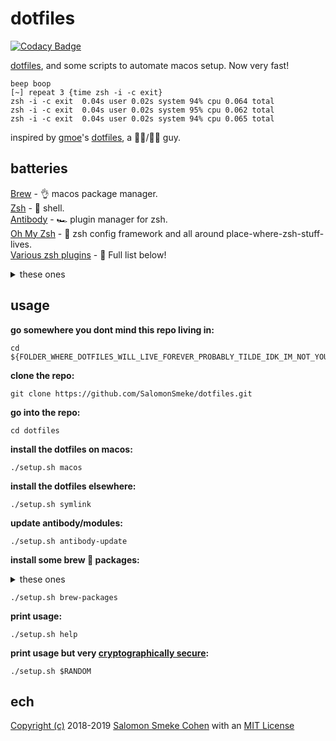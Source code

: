 # dotfiles

[![Codacy Badge](https://api.codacy.com/project/badge/Grade/f0ffa83475c64736a9c9eb7ab420233e)](https://www.codacy.com/app/ssmeke/dotfiles?utm_source=github.com&amp;utm_medium=referral&amp;utm_content=SalomonSmeke/dotfiles&amp;utm_campaign=Badge_Grade)

[dotfiles](https://askubuntu.com/questions/94780/what-are-dot-files), and some scripts to automate macos setup. Now very fast!

```
beep boop
[~] repeat 3 {time zsh -i -c exit}                                                                
zsh -i -c exit  0.04s user 0.02s system 94% cpu 0.064 total
zsh -i -c exit  0.04s user 0.02s system 95% cpu 0.062 total
zsh -i -c exit  0.04s user 0.02s system 94% cpu 0.065 total
```

inspired by [gmoe](https://github.com/gmoe)'s [dotfiles](https://github.com/gmoe/dotfiles), a 🍯🐝/🍯🐝 guy.

## batteries

[Brew](https://brew.sh) - 👌 macos package manager.  
[Zsh](http://www.zsh.org) - 💪 shell.  
[Antibody](https://getantibody.github.io) - 🏎️ plugin manager for zsh.  
[Oh My Zsh](https://ohmyz.sh) - 🙏 zsh config framework and all around place-where-zsh-stuff-lives.  
[Various zsh plugins](https://github.com/SalomonSmeke/dotfiles/blob/master/.zsh_antibody_plugins.txt) - 📖 Full list below!
<details>
  <summary>these ones</summary>

  - [robbyrussell/lib](https://github.com/robbyrussell/oh-my-zsh/tree/master/lib) - Quite a few of these actually.  
  - [SalomonSmeke/grep](https://github.com/SalomonSmeke/oh-my-zsh/blob/master/lib/grep.zsh) - Faster copy from robby/lib.  
  - [zsh-users/zsh-syntax-highlighting](https://github.com/zsh-users/zsh-syntax-highlighting) - "Fish shell-like syntax highlighting for Zsh."  
  - [robbyrussell/plugins/colored-man-pages](https://github.com/robbyrussell/oh-my-zsh/tree/master/plugins/colored-man-pages) - Color for man pages.  
  - [zpm-zsh/colorize](https://github.com/zpm-zsh/colorize) - Default utilities to color output.  
  - [robbyrussell/plugins/gitfast](https://github.com/robbyrussell/oh-my-zsh/tree/master/plugins/gitfast) - Fast and up to date git plugin.  
  - [MichaelAquilina/zsh-you-should-use](https://github.com/MichaelAquilina/zsh-you-should-use) - Tells you when you have an alias set up for something you just did.  
  - [robbyrussell/themes/theunraveler.zsh-theme](https://github.com/robbyrussell/oh-my-zsh/tree/master/themes/theunraveler.zsh-theme) - A _BEAUTIFUL_ zsh theme. Honestly the best one.  
  - [robbyrussell/plugins/wd](https://github.com/robbyrussell/oh-my-zsh/tree/master/plugins/wd) - Warp Directory. Like all those CD aliases you have, but good.  
</details>

## usage

**go somewhere you dont mind this repo living in:**  
```shell
cd ${FOLDER_WHERE_DOTFILES_WILL_LIVE_FOREVER_PROBABLY_TILDE_IDK_IM_NOT_YOUR_BOSS}
```  

**clone the repo:**  
```shell
git clone https://github.com/SalomonSmeke/dotfiles.git
```

**go into the repo:**  
```shell
cd dotfiles
```  

**install the dotfiles on macos:**  
```shell
./setup.sh macos
```  

**install the dotfiles elsewhere:**  
```shell
./setup.sh symlink
```

**update antibody/modules:**  
```shell
./setup.sh antibody-update
```  

**install some brew 🍺 packages:**
<details>
  <summary>these ones</summary>

  ## tap
  [ack](https://github.com/beyondgrep/ack3) - 🧞 Excellent and human search tool.  
  [bat](https://github.com/sharkdp/bat) - 🦇 Who knew you needed a "better `cat`"?  
  [exa](https://github.com/ogham/exa) - 🤖 Same, but for `ls`.  
  [htop](https://github.com/hishamhm/htop) - 📊 Same, but for `top`.  
  [python](https://github.com/python/cpython) - 🐍 A programming/scripting language that ships with everything, but we want a newer version.  
  [sl](https://github.com/mtoyoda/sl) - 🚂 ls(1) backwards don't do it.  
  [tmux](https://github.com/tmux/tmux) - 🎛️ Screen, but better. Look [here for a cheatsheet](http://tmuxcheatsheet.com).  
  [vim](https://www.vim.org) - 👩‍🏫 Text editor of the past and future. [Hey nice another cheatsheet](https://vim.rtorr.com).  
  [asciinema](https://asciinema.org) - 📷 Record your shell and share it! [Get started with this, a guide](https://asciinema.org/docs/how-it-works).  
  [nvm](https://github.com/nvm-sh/nvm) - 🗂️ Manage node versions like a sane person.  
  [tree](http://mama.indstate.edu/users/ice/tree/) - 🌳 ~Look like a l33t hacker~ Print out a directory's structure.  

  ## cask
  [atom](https://github.com/atom) - ⚛️ Speedy, hackable, super well maintained text editor. Like [VSCode](https://github.com/microsoft/vscode) but not ugly and with [tree-sitter](https://github.com/tree-sitter/tree-sitter) (just messing with you).  
  [disk-inventory-x](http://www.derlien.com) - 💽 Neat viz tool that shows you where your storage space went.  
  [firefox](https://www.mozilla.org/en-US/firefox/) - 🦊 The fastest browser that isn't data mining you (yet).  
  [image-optim](https://imageoptim.com/mac) - 🖼️ I think they put it best: "ImageOptim makes images load faster".  
  [onyx](https://www.titanium-software.fr/en/onyx.html) - ⛏️ MacOS toolkit.  
  [vlc](https://www.videolan.org/vlc/index.html) - 📺 Masterful media player (Remember the `codec` days? lol).  

</details>

```shell
./setup.sh brew-packages
```

**print usage:**  
```shell
./setup.sh help
```

**print usage but very [cryptographically secure](https://www.youtube.com/watch?v=KEkrWRHCDQU):**  
```shell
./setup.sh $RANDOM
```  

## ech

[Copyright (c)](https://github.com/SalomonSmeke/dotfiles/blob/master/LICENSE) 2018-2019 [Salomon Smeke Cohen](https://ssmeke.io) with an [MIT License](https://github.com/SalomonSmeke/dotfiles/blob/master/LICENSE)
